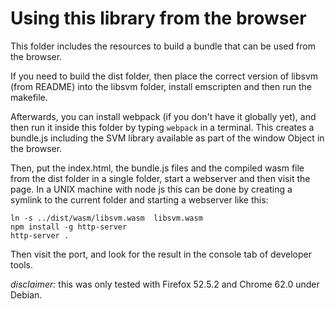 # Using this library from the browser

This folder includes the resources to build a bundle that can be used from the browser.

If you need to build the dist folder, then place the correct version of libsvm (from README) into the libsvm folder, install emscripten and then run the makefile.

Afterwards, you can install webpack (if you don't have it globally yet), and then run it inside this folder by typing ```webpack``` in a terminal. This creates a bundle.js including the SVM library available as part of the window Object in the browser.

Then, put the index.html, the bundle.js files and the compiled wasm file from the dist folder in a single folder, start a webserver and then visit the page. In a UNIX machine with node js this can be done by creating a symlink to the current folder and starting a webserver like this:

```
ln -s ../dist/wasm/libsvm.wasm  libsvm.wasm
npm install -g http-server
http-server .
```

Then visit the port, and look for the result in the console tab of developer tools.

*disclaimer:* this was only tested with Firefox 52.5.2  and Chrome 62.0 under Debian.

